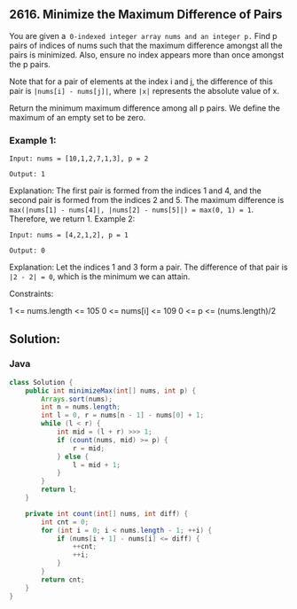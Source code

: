 ## 2616. Minimize the Maximum Difference of Pairs

You are given a` 0-indexed integer array nums and an integer p.` Find p pairs of indices of nums such that the maximum difference amongst all the pairs is minimized. Also, ensure no index appears more than once amongst the p pairs.

Note that for a pair of elements at the index i and j, the difference of this pair is `|nums[i] - nums[j]|`, where `|x|` represents the absolute value of x.

Return the minimum maximum difference among all p pairs. We define the maximum of an empty set to be zero.

 

### Example 1:

`Input: nums = [10,1,2,7,1,3], p = 2`

`Output: 1`

Explanation: The first pair is formed from the indices 1 and 4, and the second pair is formed from the indices 2 and 5. 
The maximum difference is `max(|nums[1] - nums[4]|, |nums[2] - nums[5]|) = max(0, 1) = 1`. Therefore, we return 1.
Example 2:

`Input: nums = [4,2,1,2], p = 1`

`Output: 0`

Explanation: Let the indices 1 and 3 form a pair. The difference of that pair is `|2 - 2| = 0`, which is the minimum we can attain.
 

Constraints:

1 <= nums.length <= 105
0 <= nums[i] <= 109
0 <= p <= (nums.length)/2

## Solution:

### **Java**

```java
class Solution {
    public int minimizeMax(int[] nums, int p) {
        Arrays.sort(nums);
        int n = nums.length;
        int l = 0, r = nums[n - 1] - nums[0] + 1;
        while (l < r) {
            int mid = (l + r) >>> 1;
            if (count(nums, mid) >= p) {
                r = mid;
            } else {
                l = mid + 1;
            }
        }
        return l;
    }

    private int count(int[] nums, int diff) {
        int cnt = 0;
        for (int i = 0; i < nums.length - 1; ++i) {
            if (nums[i + 1] - nums[i] <= diff) {
                ++cnt;
                ++i;
            }
        }
        return cnt;
    }
}
```
